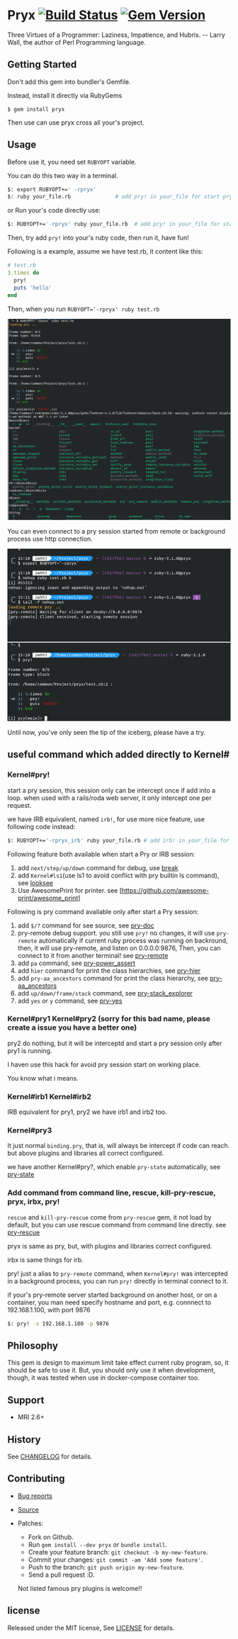 # Pryx [![Build Status](https://travis-ci.com/zw963/pryx.svg?branch=master)](https://travis-ci.com/zw963/pryx) [![Gem Version](https://badge.fury.io/rb/pryx.svg)](http://badge.fury.io/rb/pryx)

Three Virtues of a Programmer: Laziness, Impatience, and Hubris. -- Larry Wall, the author of Perl Programming language.

## Getting Started

Don't add this gem into bundler's Gemfile.

Instead, install it directly via RubyGems

    $ gem install pryx
	
Then use can use pryx cross all your's project.	

## Usage

Before use it, you need set `RUBYOPT` variable.

You can do this two way in a terminal.

```sh
$: export RUBYOPT+=' -rpryx'
$: ruby your_file.rb              # add pry! in your_file for start pry session

```

or Run your's code directly use:

```sh
$: RUBYOPT+='-rpryx' ruby your_file.rb  # add pry! in your_file for start pry session
```

Then, try add `pry!` into your's ruby code, then run it, have fun!

Following is a example, assume we have test.rb, it content like this:

```rb
# test.rb
3.times do
  pry!
  puts 'hello'
end
```

Then, when you run `RUBYOPT='-rpryx' ruby test.rb`

![pry.png](images/pry!.png)

You can even connect to a pry session started from remote or background process 
use http connection.

![pry_remote.png](images/pry_remote.png)


Until now, you've only seen the tip of the iceberg, please have a try.


## useful command which added directly to Kernel#

### Kernel#pry!   
   
start a pry session, this session only can be intercept once if add into a loop.
when used with a rails/roda web server, it only intercept one per request.

we have IRB equivalent, named `irb!`, for use more nice feature, use following code instead:

```sh
$: RUBYOPT+='-rpryx_irb' ruby your_file.rb # add irb! in your_file for start pry session
```

Following feature both available when start a Pry or IRB session:

1.  add `next/step/up/down` command for debug, use [break](https://github.com/gsamokovarov/break)
2.  add `Kernel#ls1`(use ls1 to avoid conflict with pry builtin ls command), see [looksee](https://github.com/oggy/looksee)
3.  Use AwesomePrint for printer. see [https://github.com/awesome-print/awesome_print]

Following is pry command available only after start a Pry session:

1.  add `$/?` command for see source, see [pry-doc](https://github.com/pry/pry-doc)
2.  pry-remote debug support. you still use `pry!` no changes, it will use `pry-remote` automatically
    if current ruby process was running on backround, then, it will use pry-remote, and listen on 0.0.0.0:9876,
    Then, you can connect to it from another terminal! see [pry-remote](https://github.com/Mon-Ouie/pry-remote)
3.  add `pa` command, see [pry-power_assert](https://github.com/yui-knk/pry-power_assert)
4.  add `hier` command for print the class hierarchies, see [pry-hier](https://github.com/phaul/pry-hier)
5.  add `pry-aa_ancestors` command for print the class hierarchy, see [pry-aa_ancestors](https://github.com/tbpgr/pry-aa_ancestors)
6.  add `up/down/frame/stack` command, see [pry-stack_explorer](https://github.com/pry/pry-stack_explorer)
7.  add `yes` or `y` command, see [pry-yes](https://github.com/christofferh/pry-yes)

### Kernel#pry1 Kernel#pry2  (sorry for this bad name, please create a issue you have a better one)

pry2 do nothing, but it will be interceptd and start a pry session only after pry1 is running.

I haven use this hack for avoid pry session start on working place.

You know what i means.

### Kernel#irb1 Kernel#irb2 

IRB equivalent for pry1, pry2
we have irb1 and irb2 too.

### Kernel#pry3

It just normal `binding.pry`, that is, will always be intercept if code can reach.
but above plugins and libraries all correct configured.

we have another Kernel#pry?, which enable `pry-state` automatically, see [pry-state](https://github.com/SudhagarS/pry-state)

### Add command from command line, rescue, kill-pry-rescue, pryx, irbx, pry!

`rescue` and `kill-pry-rescue` come from `pry-rescue` gem, it not load by default, but you can use rescue command from command line directly.
see [pry-rescue](https://github.com/ConradIrwin/pry-rescue)

pryx is same as pry, but, with plugins and libraries correct configured.

irbx is same things for irb.

pry! just a alias to `pry-remote` command, when `Kernel#pry!` was intercepted in a background process, 
you can run `pry!` directly in terminal connect to it.

if your's pry-remote server started background on another host, or on a container, you man need
specify hostname and port, e.g. connnect to 192.168.1.100, with port 9876

```sh
$: pry! -s 192.168.1.100 -p 9876
```

## Philosophy

This gem is design to maximum limit take effect current ruby program, so, it should be safe to use it.
But, you should only use it when development, though, it was tested when use in docker-compose container too.

## Support

  * MRI 2.6+

## History

  See [CHANGELOG](https://github.com/zw963/pryx/blob/master/CHANGELOG) for details.

## Contributing

  * [Bug reports](https://github.com/zw963/pryx/issues)
  * [Source](https://github.com/zw963/pryx)
  * Patches:
    * Fork on Github.
    * Run `gem install --dev pryx` or `bundle install`.
    * Create your feature branch: `git checkout -b my-new-feature`.
    * Commit your changes: `git commit -am 'Add some feature'`.
    * Push to the branch: `git push origin my-new-feature`.
    * Send a pull request :D.
	
	Not listed famous pry plugins is welcome!!

## license

Released under the MIT license, See [LICENSE](https://github.com/zw963/pryx/blob/master/LICENSE) for details.
